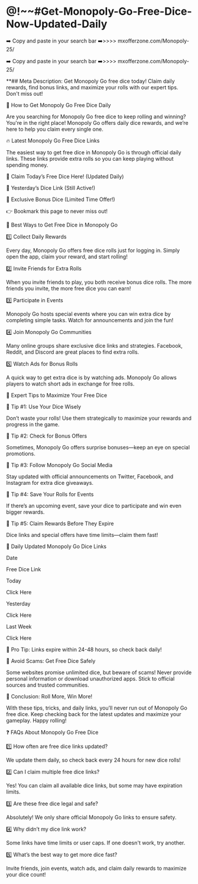 # @!~~#Get-Monopoly-Go-Free-Dice-Now-Updated-Daily


➡️ Copy and paste in your search bar ➡️>>>> mxofferzone.com/Monopoly-25/


➡️ Copy and paste in your search bar ➡️>>>> mxofferzone.com/Monopoly-25/


**## Meta Description:  Get Monopoly Go free dice today! Claim daily rewards, find bonus links, and maximize your rolls with our expert tips. Don't miss out!

🎲 How to Get Monopoly Go Free Dice Daily

Are you searching for Monopoly Go free dice to keep rolling and winning? You're in the right place! Monopoly Go offers daily dice rewards, and we’re here to help you claim every single one.

🔥 Latest Monopoly Go Free Dice Links

The easiest way to get free dice in Monopoly Go is through official daily links. These links provide extra rolls so you can keep playing without spending money.

🔹 Claim Today’s Free Dice Here! (Updated Daily)

🔹 Yesterday’s Dice Link (Still Active!)

🔹 Exclusive Bonus Dice (Limited Time Offer!)

👉 Bookmark this page to never miss out!

🎁 Best Ways to Get Free Dice in Monopoly Go

1️⃣ Collect Daily Rewards

Every day, Monopoly Go offers free dice rolls just for logging in. Simply open the app, claim your reward, and start rolling!

2️⃣ Invite Friends for Extra Rolls

When you invite friends to play, you both receive bonus dice rolls. The more friends you invite, the more free dice you can earn!

3️⃣ Participate in Events

Monopoly Go hosts special events where you can win extra dice by completing simple tasks. Watch for announcements and join the fun!

4️⃣ Join Monopoly Go Communities

Many online groups share exclusive dice links and strategies. Facebook, Reddit, and Discord are great places to find extra rolls.

5️⃣ Watch Ads for Bonus Rolls

A quick way to get extra dice is by watching ads. Monopoly Go allows players to watch short ads in exchange for free rolls.

🚀 Expert Tips to Maximize Your Free Dice

🎯 Tip #1: Use Your Dice Wisely

Don’t waste your rolls! Use them strategically to maximize your rewards and progress in the game.

🎯 Tip #2: Check for Bonus Offers

Sometimes, Monopoly Go offers surprise bonuses—keep an eye on special promotions.

🎯 Tip #3: Follow Monopoly Go Social Media

Stay updated with official announcements on Twitter, Facebook, and Instagram for extra dice giveaways.

🎯 Tip #4: Save Your Rolls for Events

If there’s an upcoming event, save your dice to participate and win even bigger rewards.

🎯 Tip #5: Claim Rewards Before They Expire

Dice links and special offers have time limits—claim them fast!

🔄 Daily Updated Monopoly Go Dice Links

Date

Free Dice Link

Today

Click Here

Yesterday

Click Here

Last Week

Click Here

📌 Pro Tip: Links expire within 24-48 hours, so check back daily!

🛑 Avoid Scams: Get Free Dice Safely

Some websites promise unlimited dice, but beware of scams! Never provide personal information or download unauthorized apps. Stick to official sources and trusted communities.

🎉 Conclusion: Roll More, Win More!

With these tips, tricks, and daily links, you’ll never run out of Monopoly Go free dice. Keep checking back for the latest updates and maximize your gameplay. Happy rolling!

❓ FAQs About Monopoly Go Free Dice

1️⃣ How often are free dice links updated?

We update them daily, so check back every 24 hours for new dice rolls!

2️⃣ Can I claim multiple free dice links?

Yes! You can claim all available dice links, but some may have expiration limits.

3️⃣ Are these free dice legal and safe?

Absolutely! We only share official Monopoly Go links to ensure safety.

4️⃣ Why didn’t my dice link work?

Some links have time limits or user caps. If one doesn't work, try another.

5️⃣ What’s the best way to get more dice fast?

Invite friends, join events, watch ads, and claim daily rewards to maximize your dice count!
